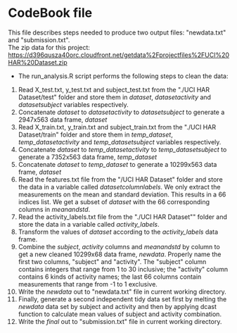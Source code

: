 CodeBook file
=============
This file describes steps needed to produce two output files: "newdata.txt" and "submission.txt".  
The zip data for this project:  
https://d396qusza40orc.cloudfront.net/getdata%2Fprojectfiles%2FUCI%20HAR%20Dataset.zip  
* The run_analysis.R script performs the following steps to clean the data:   
 1. Read X_test.txt, y_test.txt and subject_test.txt from the "./UCI HAR Dataset/test" folder and store them in *dataset*, *datasetactivity* and *datasetsubject* variables respectively. 
 2. Concatenate *dataset* to *datasetactivity* to *datasetsubject* to generate a 2947x563 data frame, *dataset* 
 3. Read X_train.txt, y_train.txt and subject_train.txt from the "./UCI HAR Dataset/train" folder and store them in *temp_dataset*, *temp_datasetactivity* and *temp_datasetsubject* variables respectively. 
 4. Concatenate *dataset* to *temp_datasetactivity* to *temp_datasetsubject* to generate a 7352x563 data frame, *temp_dataset*  
 5. Concatenate *dataset* to *temp_dataset* to generate a 10299x563 data frame, *dataset* 
 6. Read the features.txt file from the "/UCI HAR Dataset" folder and store the data in a variable called *datasetcolumnlabels*. We only extract the measurements on the mean and standard deviation. This results in a 66 indices list. We get a subset of *dataset* with the 66 corresponding columns in *meanandstd*.  
 7. Read the activity_labels.txt file from the "./UCI HAR Dataset"" folder and store the data in a variable called *activity_labels*.  
 8. Transform the values of *dataset* according to the *activity_labels* data frame.  
 9. Combine the *subject*, *activity* columns and *meanandstd* by column to get a new cleaned 10299x68 data frame, *newdata*. Properly name the first two columns, "subject" and "activity". The "subject" column contains integers that range from 1 to 30 inclusive; the "activity" column contains 6 kinds of activity names; the last 66 columns contain measurements that range from -1 to 1 exclusive.  
 10. Write the *newdata* out to "newdata.txt" file in current working directory.  
 11. Finally, generate a second independent tidy data set first by melting the *newdata* data set by subject and activity and then by applying dcast function to calculate mean values of subject and activity combination.
 12. Write the *final* out to "submission.txt" file in current working directory. 
 
